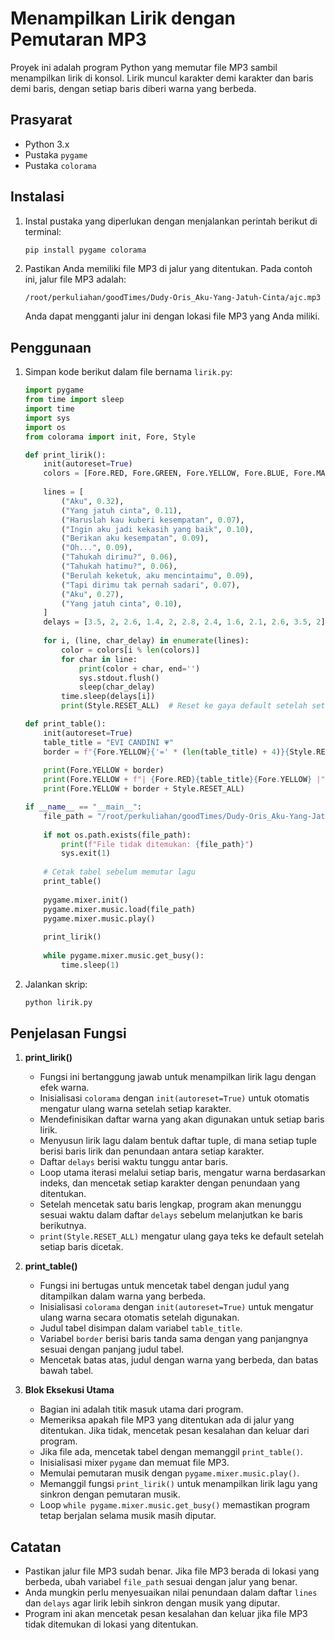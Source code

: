 # Menampilkan Lirik dengan Pemutaran MP3

Proyek ini adalah program Python yang memutar file MP3 sambil menampilkan lirik di konsol. Lirik muncul karakter demi karakter dan baris demi baris, dengan setiap baris diberi warna yang berbeda.

## Prasyarat

- Python 3.x
- Pustaka `pygame`
- Pustaka `colorama`

## Instalasi

1. Instal pustaka yang diperlukan dengan menjalankan perintah berikut di terminal:
    ```bash
    pip install pygame colorama
    ```

2. Pastikan Anda memiliki file MP3 di jalur yang ditentukan. Pada contoh ini, jalur file MP3 adalah:
    ```plaintext
    /root/perkuliahan/goodTimes/Dudy-Oris_Aku-Yang-Jatuh-Cinta/ajc.mp3
    ```
   Anda dapat mengganti jalur ini dengan lokasi file MP3 yang Anda miliki.

## Penggunaan

1. Simpan kode berikut dalam file bernama `lirik.py`:

    ```python
    import pygame
    from time import sleep
    import time
    import sys
    import os
    from colorama import init, Fore, Style

    def print_lirik():
        init(autoreset=True)
        colors = [Fore.RED, Fore.GREEN, Fore.YELLOW, Fore.BLUE, Fore.MAGENTA, Fore.CYAN]
        
        lines = [
            ("Aku", 0.32),
            ("Yang jatuh cinta", 0.11),
            ("Haruslah kau kuberi kesempatan", 0.07),
            ("Ingin aku jadi kekasih yang baik", 0.10),
            ("Berikan aku kesempatan", 0.09),
            ("Oh...", 0.09),
            ("Tahukah dirimu?", 0.06),
            ("Tahukah hatimu?", 0.06),
            ("Berulah keketuk, aku mencintaimu", 0.09),
            ("Tapi dirimu tak pernah sadari", 0.07),
            ("Aku", 0.27),
            ("Yang jatuh cinta", 0.10),
        ]
        delays = [3.5, 2, 2.6, 1.4, 2, 2.8, 2.4, 1.6, 2.1, 2.6, 3.5, 2]
        
        for i, (line, char_delay) in enumerate(lines):
            color = colors[i % len(colors)]
            for char in line:
                print(color + char, end='')
                sys.stdout.flush()
                sleep(char_delay)
            time.sleep(delays[i])
            print(Style.RESET_ALL)  # Reset ke gaya default setelah setiap baris

    def print_table():
        init(autoreset=True)
        table_title = "EVI CANDINI 💗"
        border = f"{Fore.YELLOW}{'=' * (len(table_title) + 4)}{Style.RESET_ALL}"
        
        print(Fore.YELLOW + border)
        print(Fore.YELLOW + f"| {Fore.RED}{table_title}{Fore.YELLOW} |")
        print(Fore.YELLOW + border + Style.RESET_ALL)

    if __name__ == "__main__":
        file_path = "/root/perkuliahan/goodTimes/Dudy-Oris_Aku-Yang-Jatuh-Cinta/ajc.mp3"
        
        if not os.path.exists(file_path):
            print(f"File tidak ditemukan: {file_path}")
            sys.exit(1)
        
        # Cetak tabel sebelum memutar lagu
        print_table()
        
        pygame.mixer.init()
        pygame.mixer.music.load(file_path)
        pygame.mixer.music.play()
        
        print_lirik()
        
        while pygame.mixer.music.get_busy():
            time.sleep(1)
    ```

2. Jalankan skrip:
    ```bash
    python lirik.py
    ```

## Penjelasan Fungsi

1. **print_lirik()**
    - Fungsi ini bertanggung jawab untuk menampilkan lirik lagu dengan efek warna.
    - Inisialisasi `colorama` dengan `init(autoreset=True)` untuk otomatis mengatur ulang warna setelah setiap karakter.
    - Mendefinisikan daftar warna yang akan digunakan untuk setiap baris lirik.
    - Menyusun lirik lagu dalam bentuk daftar tuple, di mana setiap tuple berisi baris lirik dan penundaan antara setiap karakter.
    - Daftar `delays` berisi waktu tunggu antar baris.
    - Loop utama iterasi melalui setiap baris, mengatur warna berdasarkan indeks, dan mencetak setiap karakter dengan penundaan yang ditentukan.
    - Setelah mencetak satu baris lengkap, program akan menunggu sesuai waktu dalam daftar `delays` sebelum melanjutkan ke baris berikutnya.
    - `print(Style.RESET_ALL)` mengatur ulang gaya teks ke default setelah setiap baris dicetak.

2. **print_table()**
    - Fungsi ini bertugas untuk mencetak tabel dengan judul yang ditampilkan dalam warna yang berbeda.
    - Inisialisasi `colorama` dengan `init(autoreset=True)` untuk mengatur ulang warna secara otomatis setelah digunakan.
    - Judul tabel disimpan dalam variabel `table_title`.
    - Variabel `border` berisi baris tanda sama dengan yang panjangnya sesuai dengan panjang judul tabel.
    - Mencetak batas atas, judul dengan warna yang berbeda, dan batas bawah tabel.

3. **Blok Eksekusi Utama**
    - Bagian ini adalah titik masuk utama dari program.
    - Memeriksa apakah file MP3 yang ditentukan ada di jalur yang ditentukan. Jika tidak, mencetak pesan kesalahan dan keluar dari program.
    - Jika file ada, mencetak tabel dengan memanggil `print_table()`.
    - Inisialisasi mixer `pygame` dan memuat file MP3.
    - Memulai pemutaran musik dengan `pygame.mixer.music.play()`.
    - Memanggil fungsi `print_lirik()` untuk menampilkan lirik lagu yang sinkron dengan pemutaran musik.
    - Loop `while pygame.mixer.music.get_busy()` memastikan program tetap berjalan selama musik masih diputar.

## Catatan

- Pastikan jalur file MP3 sudah benar. Jika file MP3 berada di lokasi yang berbeda, ubah variabel `file_path` sesuai dengan jalur yang benar.
- Anda mungkin perlu menyesuaikan nilai penundaan dalam daftar `lines` dan `delays` agar lirik lebih sinkron dengan musik yang diputar.
- Program ini akan mencetak pesan kesalahan dan keluar jika file MP3 tidak ditemukan di lokasi yang ditentukan.
